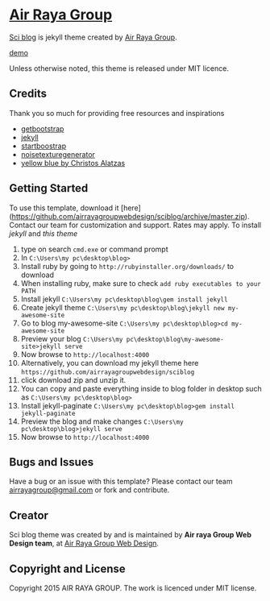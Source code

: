 # [Air Raya Group](http://webdesign.airrayagroup.com/)

[Sci blog](http://www.yourfreebies.org/sciblog/) is jekyll theme created by [Air Raya Group](http://webdesign.airrayagroup.com/).

[demo](http://www.yourfreebies.org/sciblog/) 

Unless otherwise noted, this theme is released under MIT licence. 

## Credits
Thank you so much for providing free resources and inspirations
* [getbootstrap](http://getbootstrap.com/)
* [jekyll](https://jekyllrb.com/)
* [startboostrap](http://startbootstrap.com/)
* [noisetexturegenerator](http://www.noisetexturegenerator.com/)
* [yellow blue by Christos Alatzas](http://demo-yb.yellowblue.eu/)

## Getting Started

To use this template, download it [here] (https://github.com/airrayagroupwebdesign/sciblog/archive/master.zip). Contact our team for customization and support. Rates may apply.
To install *jekyll* and *this theme*

1. type on search `cmd.exe` or command prompt
2. In `C:\Users\my pc\desktop\blog>`
3. Install ruby by going to `http://rubyinstaller.org/downloads/` to download
4. When installing ruby, make sure to check `add ruby executables to your PATH`
5. Install jekyll `C:\Users\my pc\desktop\blog\gem install jekyll`
6. Create jekyll theme  `C:\Users\my pc\desktop\blog\jekyll new my-awesome-site`
7. Go to blog my-awesome-site `C:\Users\my pc\desktop\blog>cd my-awesome-site`
8. Preview your blog `C:\Users\my pc\desktop\blog\my-awesome-site>jekyll serve`
9. Now browse to `http://localhost:4000`
10. Alternatively, you can download my jekyll theme here `https://github.com/airrayagroupwebdesign/sciblog`
11. click download zip and unzip it.
12. You can copy and paste everything inside to blog folder in desktop such as `C:\Users\my pc\desktop\blog>`
13. Install jekyll-paginate  `C:\Users\my pc\desktop\blog>gem install jekyll-paginate`
14. Preview the blog and make changes `C:\Users\my pc\desktop\blog>jekyll serve`
15. Now browse to `http://localhost:4000`

## Bugs and Issues

Have a bug or an issue with this template? Please contact our team airrayagroup@gmail.com or fork and contribute.

## Creator

Sci blog theme was created by and is maintained by **Air raya Group Web Design team**, at [Air Raya Group Web Design](http://webdesign.airrayagroup.com/).


## Copyright and License

Copyright 2015 AIR RAYA GROUP. The work is licenced under MIT[](https://github.com/airrayagroupwebdesign/sciblog/blob/master/LICENSE) license.